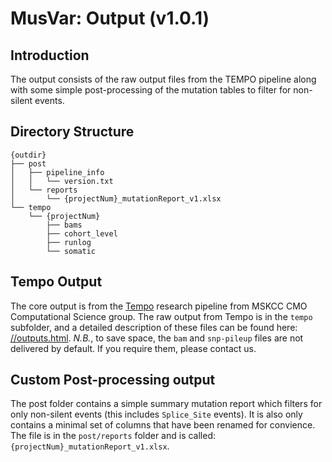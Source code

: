 # MusVar: Output (v1.0.1)

## Introduction

The output consists of the raw output files from the TEMPO pipeline along with some simple post-processing of the mutation tables to filter for non-silent events.


## Directory Structure

```
{outdir}
├── post
│   ├── pipeline_info
│   │   └── version.txt
│   └── reports
│       └── {projectNum}_mutationReport_v1.xlsx
└── tempo
    └── {projectNum}
        ├── bams
        ├── cohort_level
        ├── runlog
        └── somatic
```


## Tempo Output

The core output is from the [Tempo](https://github.com/mskcc/tempo) research pipeline from MSKCC CMO Computational Science group. The raw output from Tempo is in the `tempo` subfolder, and a detailed description of these files can be found here: [//outputs.html](https://deploy-preview-983--cmotempo.netlify.app/outputs.html). _N.B._, to save space, the `bam` and `snp-pileup` files are not delivered by default. If you require them, please contact us.


## Custom Post-processing output

The post folder contains a simple summary mutation report which filters for only non-silent events (this includes `Splice_Site` events). It is also only contains a minimal set of columns that have been renamed for convience. The file is in the `post/reports` folder and is called: `{projectNum}_mutationReport_v1.xlsx`.